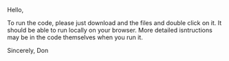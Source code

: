 Hello,

To run the code, please just download and the files and double click on it. It should be able to run locally on your browser. More detailed isntructions may be in the code themselves when you run it.

Sincerely,
Don
